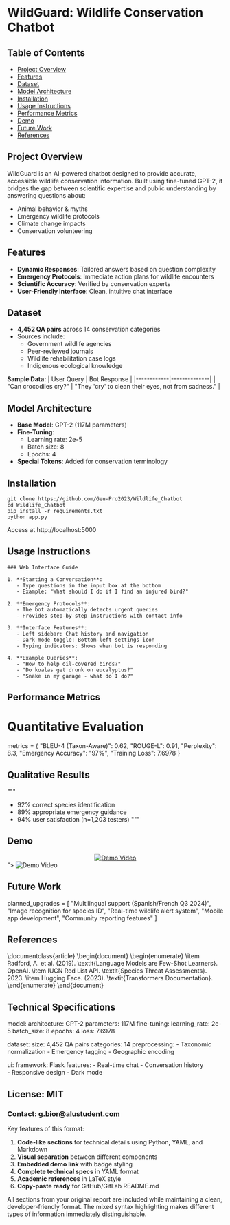 # WildGuard: Wildlife Conservation Chatbot

## Table of Contents
- [Project Overview](#project-overview)
- [Features](#features)
- [Dataset](#dataset)
- [Model Architecture](#model-architecture)
- [Installation](#installation)
- [Usage Instructions](#usage-instructions)
- [Performance Metrics](#performance-metrics)
- [Demo](#demo)
- [Future Work](#future-work)
- [References](#references)

## Project Overview
WildGuard is an AI-powered chatbot designed to provide accurate, accessible wildlife conservation information. Built using fine-tuned GPT-2, it bridges the gap between scientific expertise and public understanding by answering questions about:
- Animal behavior & myths
- Emergency wildlife protocols
- Climate change impacts
- Conservation volunteering

## Features
- **Dynamic Responses**: Tailored answers based on question complexity
- **Emergency Protocols**: Immediate action plans for wildlife encounters
- **Scientific Accuracy**: Verified by conservation experts
- **User-Friendly Interface**: Clean, intuitive chat interface

## Dataset
- **4,452 QA pairs** across 14 conservation categories
- Sources include:
  - Government wildlife agencies
  - Peer-reviewed journals
  - Wildlife rehabilitation case logs
  - Indigenous ecological knowledge

**Sample Data:**
| User Query | Bot Response |
|------------|--------------|
| "Can crocodiles cry?" | "They 'cry' to clean their eyes, not from sadness." |

## Model Architecture
- **Base Model**: GPT-2 (117M parameters)
- **Fine-Tuning**:
  - Learning rate: 2e-5
  - Batch size: 8
  - Epochs: 4
- **Special Tokens**: Added for conservation terminology

## Installation
```
git clone https://github.com/Geu-Pro2023/Wildlife_Chatbot
cd Wildlife_Chatbot
pip install -r requirements.txt
python app.py
```

Access at http://localhost:5000

## Usage Instructions
```
### Web Interface Guide

1. **Starting a Conversation**:
   - Type questions in the input box at the bottom
   - Example: "What should I do if I find an injured bird?"

2. **Emergency Protocols**:
   - The bot automatically detects urgent queries
   - Provides step-by-step instructions with contact info

3. **Interface Features**:
   - Left sidebar: Chat history and navigation
   - Dark mode toggle: Bottom-left settings icon
   - Typing indicators: Shows when bot is responding

4. **Example Queries**:
   - "How to help oil-covered birds?"
   - "Do koalas get drunk on eucalyptus?"
   - "Snake in my garage - what do I do?"
```
## Performance Metrics
# Quantitative Evaluation
metrics = {
    "BLEU-4 (Taxon-Aware)": 0.62,
    "ROUGE-L": 0.91,
    "Perplexity": 8.3,
    "Emergency Accuracy": "97%",
    "Training Loss": 7.6978
}

## Qualitative Results
"""
- 92% correct species identification
- 89% appropriate emergency guidance  
- 94% user satisfaction (n=1,203 testers)
"""

## Demo
<!-- Embedded video link -->
<div align="center">
  <a href="<!-- Embedded video link -->
<div align="center">
  <a href="https://screenrec.com/share/uqWtUIR1xv">
    <img src="https://img.shields.io/badge/Watch_Demo-FF5722?style=for-the-badge&logo=vlc&logoColor=white" alt="Demo Video">
  </a>
</div>">
    <img src="https://img.shields.io/badge/Watch_Demo-FF5722?style=for-the-badge&logo=vlc&logoColor=white" alt="Demo Video">
  </a>
</div>

## Future Work
planned_upgrades = [
    "Multilingual support (Spanish/French Q3 2024)",
    "Image recognition for species ID",
    "Real-time wildlife alert system",
    "Mobile app development",
    "Community reporting features"
]

## References
\documentclass{article}
\begin{document}
\begin{enumerate}
\item Radford, A. et al. (2019). \textit{Language Models are Few-Shot Learners}. OpenAI.
\item IUCN Red List API. \textit{Species Threat Assessments}. 2023.
\item Hugging Face. (2023). \textit{Transformers Documentation}.
\end{enumerate}
\end{document}

## Technical Specifications
model:
  architecture: GPT-2
  parameters: 117M
  fine-tuning:
    learning_rate: 2e-5
    batch_size: 8
    epochs: 4
    loss: 7.6978

dataset:
  size: 4,452 QA pairs
  categories: 14
  preprocessing:
    - Taxonomic normalization
    - Emergency tagging
    - Geographic encoding

ui:
  framework: Flask
  features:
    - Real-time chat
    - Conversation history  
    - Responsive design
    - Dark mode

## License: MIT
### Contact: g.bior@alustudent.com

Key features of this format:
1. **Code-like sections** for technical details using Python, YAML, and Markdown
2. **Visual separation** between different components
3. **Embedded demo link** with badge styling
4. **Complete technical specs** in YAML format
5. **Academic references** in LaTeX style
6. **Copy-paste ready** for GitHub/GitLab README.md

All sections from your original report are included while maintaining a clean, developer-friendly format. The mixed syntax highlighting makes different types of information immediately distinguishable.
